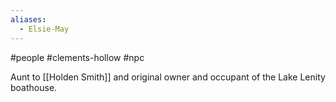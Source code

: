 ```yaml
---
aliases:
  - Elsie-May
---
```

#people #clements-hollow #npc 

Aunt to [[Holden Smith]] and original owner and occupant of the Lake Lenity boathouse.